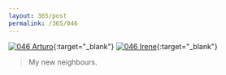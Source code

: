 ```yaml
---
layout: 365/post
permalink: /365/046
---
```


[![046 Arturo](https://c1.staticflickr.com/1/360/20251492070_47a48b5a6f_c.jpg)](https://www.flickr.com/photos/131440297@N08/20251492070/){:target="_blank"}
[![046 Irene](https://c1.staticflickr.com/1/371/19763090203_7ecf99ed4f_c.jpg)](https://www.flickr.com/photos/25124902@N04/19763090203/){:target="_blank"}


>

> My new neighbours.
